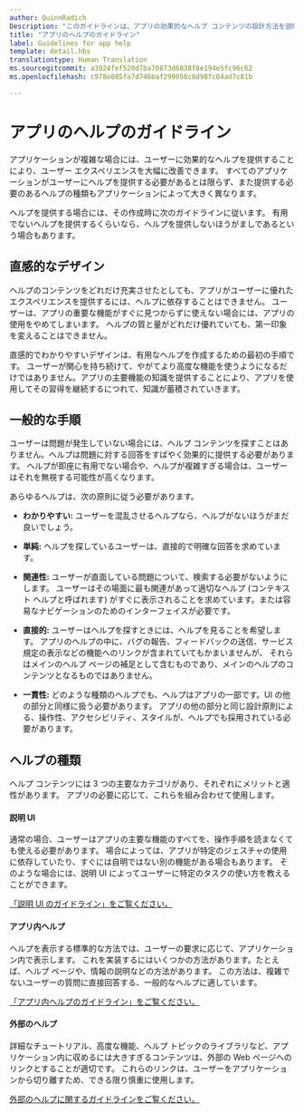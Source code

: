 ```yaml
---
author: QuinnRadich
Description: "このガイドラインは、アプリの効果的なヘルプ コンテンツの設計方法を説明しています。"
title: "アプリのヘルプのガイドライン"
label: Guidelines for app help
template: detail.hbs
translationtype: Human Translation
ms.sourcegitcommit: a3924fef520d7ba70873d6838f8e194e5fc96c62
ms.openlocfilehash: c978e805fa7d746baf299058c8d98fc04ad7c81b

---
```


# <a name="guidelines-for-app-help"></a>アプリのヘルプのガイドライン



アプリケーションが複雑な場合には、ユーザーに効果的なヘルプを提供することにより、ユーザー エクスペリエンスを大幅に改善できます。 すべてのアプリケーションがユーザーにヘルプを提供する必要があるとは限らず、また提供する必要のあるヘルプの種類もアプリケーションによって大きく異なります。

ヘルプを提供する場合には、その作成時に次のガイドラインに従います。 有用でないヘルプを提供するくらいなら、ヘルプを提供しないほうがましであるという場合もあります。

## <a name="intuitive-design"></a>直感的なデザイン

ヘルプのコンテンツをどれだけ充実させたとしても、アプリがユーザーに優れたエクスペリエンスを提供するには、ヘルプに依存することはできません。 ユーザーは、アプリの重要な機能がすぐに見つからずに使えない場合には、アプリの使用をやめてしまいます。 ヘルプの質と量がどれだけ優れていても、第一印象を変えることはできません。

直感的でわかりやすいデザインは、有用なヘルプを作成するための最初の手順です。 ユーザーが関心を持ち続けて、やがてより高度な機能を使うようになるだけではありません。アプリの主要機能の知識を提供することにより、アプリを使用してその習得を継続するにつれて、知識が蓄積されていきます。

## <a name="general-instructions"></a>一般的な手順

ユーザーは問題が発生していない場合には、ヘルプ コンテンツを探すことはありません。ヘルプは問題に対する回答をすばやく効果的に提供する必要があります。 ヘルプが即座に有用でない場合や、ヘルプが複雑すぎる場合は、ユーザーはそれを無視する可能性が高くなります。

あらゆるヘルプは、次の原則に従う必要があります。

-   **わかりやすい:** ユーザーを混乱させるヘルプなら、ヘルプがないほうがまだ良いでしょう。

-   **単純:** ヘルプを探しているユーザーは、直接的で明確な回答を求めています。

-   **関連性:** ユーザーが直面している問題について、検索する必要がないようにします。 ユーザーはその場面に最も関連があって適切なヘルプ (コンテキスト ヘルプと呼ばれます) がすぐに表示されることを求めています。または容易なナビゲーションのためのインターフェイスが必要です。

-   **直接的:** ユーザーはヘルプを探すときには、ヘルプを見ることを希望します。 アプリのヘルプの中に、バグの報告、フィードバックの送信、サービス規定の表示などの機能へのリンクが含まれていてもかまいませんが、 それらはメインのヘルプ ページの補足として含むものであり、メインのヘルプのコンテンツとなるものではありません。

-   **一貫性:** どのような種類のヘルプでも、ヘルプはアプリの一部です。UI の他の部分と同様に扱う必要があります。 アプリの他の部分と同じ設計原則による、操作性、アクセシビリティ、スタイルが、ヘルプでも採用されている必要があります。

## <a name="types-of-help"></a>ヘルプの種類

ヘルプ コンテンツには 3 つの主要なカテゴリがあり、それぞれにメリットと適性があります。 アプリの必要に応じて、これらを組み合わせて使用します。

#### <a name="instructional-ui"></a>説明 UI

通常の場合、ユーザーはアプリの主要な機能のすべてを、操作手順を読まなくても使える必要があります。 場合によっては、アプリが特定のジェスチャの使用に依存していたり、すぐには自明ではない別の機能がある場合もあります。 そのような場合には、説明 UI によってユーザーに特定のタスクの使い方を教えることができます。

[「説明 UI のガイドライン」をご覧ください。](instructional-ui.md)

#### <a name="in-app-help"></a>アプリ内ヘルプ

ヘルプを表示する標準的な方法では、ユーザーの要求に応じて、アプリケーション内で表示します。 これを実装するにはいくつかの方法があります。たとえば、ヘルプ ページや、情報の説明などの方法があります。 この方法は、複雑でないユーザーの質問に直接回答する、一般的なヘルプに適しています。

[「アプリ内ヘルプのガイドライン」をご覧ください。](in-app-help.md)

#### <a name="external-help"></a>外部のヘルプ

詳細なチュートリアル、高度な機能、ヘルプ トピックのライブラリなど、アプリケーション内に収めるには大きすぎるコンテンツは、外部の Web ページへのリンクとすることが適切です。 これらのリンクは、ユーザーをアプリケーションから切り離すため、できる限り慎重に使用します。

[外部のヘルプに関するガイドラインをご覧ください。](external-help.md)





<!--HONumber=Dec16_HO2-->


